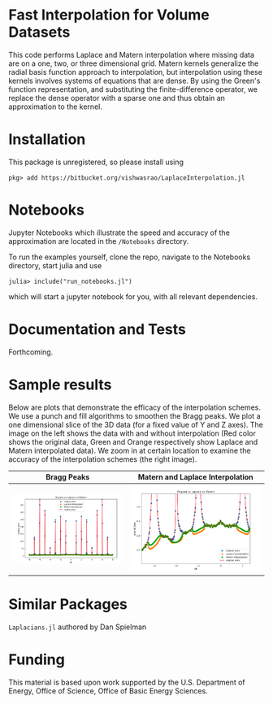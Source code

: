 # Fast Interpolation for Volume Datasets
This code performs Laplace and Matern interpolation where missing data are on a one, two, or three
dimensional grid. Matern
kernels generalize the radial basis function approach to interpolation, but
interpolation using these kernels 
involves systems of equations that are dense. By using the Green's function
representation, and substituting the finite-difference operator, we replace the dense operator with a sparse one
and thus obtain an approximation to the kernel.

# Installation

This package is unregistered, so please install using

```
pkg> add https://bitbucket.org/vishwasrao/LaplaceInterpolation.jl
```

# Notebooks
Jupyter Notebooks which illustrate the speed and accuracy of the approximation
are located in the `/Notebooks` directory.

To run the examples yourself, clone the repo, navigate to the Notebooks
directory, start julia and use
```
julia> include("run_notebooks.jl") 
```
which will start a jupyter notebook for you, with all relevant dependencies.

# Documentation and Tests
Forthcoming.

# Sample results
Below are plots that demonstrate the efficacy of the interpolation schemes. We
use a punch and fill algorithms to smoothen the Bragg peaks.  We plot a one
dimensional slice of the 3D data (for a fixed value of Y and Z axes). The image
on the left shows the data with and without interpolation (Red color shows the
original data, Green and Orange respectively show Laplace and Matern
interpolated data). We zoom in at certain location to examine the accuracy of
the interpolation schemes (the right image).


Bragg Peaks                | Matern and Laplace Interpolation 
:-------------------------:|:--------------------------------:
![](docs/BragPeaks.png)  |  ![](docs/Punch_Fill.png)

# Similar Packages
```Laplacians.jl``` authored by Dan Spielman

# Funding
This material is based upon work supported by the U.S. Department of Energy,
Office of Science, Office of Basic Energy Sciences.

